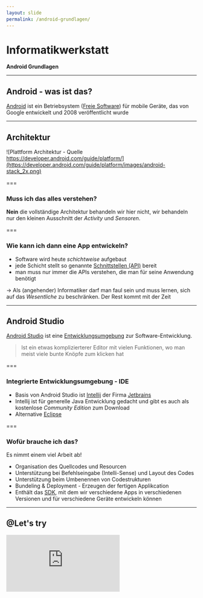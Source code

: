 ```yaml
---
layout: slide
permalink: /android-grundlagen/
---
```


# Informatikwerkstatt
__Android Grundlagen__

---

## Android - was ist das?

[Android](https://de.wikipedia.org/wiki/Android_%28Betriebssystem%29) ist ein  Betriebsystem ([Freie Software](https://de.wikipedia.org/wiki/Freie_Software)) für mobile Geräte, das von Google entwickelt und 2008 veröffentlicht wurde

---

## Architektur

![Plattform Architektur - Quelle https://developer.android.com/guide/platform/](https://developer.android.com/guide/platform/images/android-stack_2x.png)

===

### Muss ich das alles verstehen?

__Nein__ die vollständige Architektur behandeln wir hier nicht, wir behandeln nur den kleinen Ausschnitt der _Activity_ und _Sensoren_.

===

### Wie kann ich dann eine App entwickeln?

* Software wird heute _schichtweise_ aufgebaut
* jede Schicht stellt so genannte [Schnittstellen (API)](https://de.wikipedia.org/wiki/Programmierschnittstelle) bereit
* man muss nur immer die APIs verstehen, die man für seine Anwendung benötigt

&rarr; Als (angehender) Informatiker darf man faul sein und muss lernen, sich auf das _Wesentliche_ zu beschränken. Der Rest kommt mit der Zeit

---

## Android Studio

[Android Studio](https://developer.android.com/studio/) ist eine [Entwicklungsumgebung](https://de.wikipedia.org/wiki/Integrierte_Entwicklungsumgebung) zur Software-Entwicklung.

> Ist ein etwas komplizierterer Editor mit vielen Funktionen, wo man meist viele bunte Knöpfe zum klicken hat

===

### Integrierte Entwicklungsumgebung - IDE

* Basis von Android Studio ist [Intellij](https://www.jetbrains.com/idea/) der Firma [Jetbrains](https://www.jetbrains.com/)
* Intellij ist für generelle Java Entwicklung gedacht und gibt es auch als kostenlose _Community Edition_ zum Download
* Alternative [Eclipse](https://www.eclipse.org/)

===

### Wofür brauche ich das?

Es nimmt einem viel Arbeit ab!

* Organisation des Quellcodes und Resourcen
* Unterstützung bei Befehlseingabe (Intelli-Sense) und Layout des Codes
* Unterstützung beim Umbenennen von Codestrukturen
* Bundeling & Deployment - Erzeugen der fertigen Applikcation
* Enthält das [SDK](https://de.wikipedia.org/wiki/Software_Development_Kit), mit dem wir verschiedene Apps in verschiedenen Versionen und für verschiedene Geräte entwickeln können

---

## @Let's try

<iframe class="video" src="https://player.vimeo.com/video/287431166" frameborder="0" webkitallowfullscreen mozallowfullscreen allowfullscreen />

---

## Projektstruktur

Ein [Android Projekt](https://developer.android.com/studio/projects/) besteh aus mehreren Verzeichnis mit mehreren Dateien.

<div class="flex">
<div><ul><li><strong>app</strong> Hauptverzeichnis mit alen Daten</li><li><strong>Gradle Scripts</strong> ein Verzeichnnis um mit dem Build Tools [Gradle](https://gradle.org/) die App zu compilieren und zu bundlen</li><li><strong>manifests</strong> das [Manifest](#/5/1), d.h. die Konfiguration, des Projektes</li><li><strong>java</strong> enthält alle Quellcodedateien, einmal den Quellcode der App und den Code der [Unit-Tests](https://de.wikipedia.org/wiki/Modultest)</li><li><strong>res</strong> ein Verzeichnis mit allen weiteren Komponenten der App wie z.B. Bilder, Icons, Layout der [Activities (Fenster)](/threads-activities-intent/#/3), etc.</li></ul>
</div>
<div>
![Android Projekt Struktur - Quelle https://developer.android.com/studio/projects/](https://developer.android.com/images/tools/projectview-p1.png#floatright)
</div>
</div>

===

### Manifest

> Das [Android Manifest](https://developer.android.com/guide/topics/manifest/manifest-intro) ist eine [XML-Datei](https://de.wikipedia.org/wiki/Extensible_Markup_Language) in der die Konfiguration der App, wie Start-[Activity](/threads-activities-intent/#/3) oder auch [Berechtigungen](/sensoren-resourcen/#/2) für Sensoren hinterlegt werden
 
```xml
<?xml version="1.0" encoding="utf-8"?>
<manifest xmlns:android="http://schemas.android.com/apk/res/android" package="de.tu_clausthal.in.informatikwerkstatt.helloworld">
    <application
        android:allowBackup="true"
        android:icon="@mipmap/ic_launcher"
        android:label="@string/app_name"
        android:roundIcon="@mipmap/ic_launcher_round"
        android:supportsRtl="true"
        android:theme="@style/AppTheme">
        <activity
            android:name=".MainActivity"
            android:label="@string/app_name"
            android:theme="@style/AppTheme.NoActionBar">
            <intent-filter>
                <action android:name="android.intent.action.MAIN" />
                <category android:name="android.intent.category.LAUNCHER" />
            </intent-filter>
        </activity>
    </application>
</manifest>
```

===

### Unit-Testing

> [Unit-Testing](https://de.wikipedia.org/wiki/Modultest), auch _Modultest_ oder _Komponententest_ ist eine Möglichtkeit einzelne Routinen auf ihre korrekte Funktionsweise zu überprüfen. In Java nutzt man dafür das [JUnit](https://junit.org/)-Framework, für [App-Testing](https://developer.android.com/studio/test/) gibt es weitere Möglichkeiten. Testing erhöht die Qualität der Software.

```java
import org.junit.Test;
import org.junit.Assert;

public final class TestCBeispiel
{
    @Test
    public void addition_isCorrect()
    {
        Assert.assertEquals( 4, 2 + 2 );
    }
}
```

===

### Resourcen & Berechtigungen<sup>1</sup>

<small>1: Wir behandeln hier nur kurz die Berechtigungen, im Foliensatz [Sensoren & Resourcen](/sensoren-resourcen/) werden wir genauer darauf eingehen</small>

---

## Tastatur Dein Freund - IntelliSense & Shortcuts

Software-Entwicklung besteht aus viel Text schreiben, so dass es hilfreich ist, vieles per Tastatur zu steuern:

* [Shortcuts](https://de.wikipedia.org/wiki/Tastenkombination) sind Tastenkombinationen für bestimmte Funktionen
* [IntelliSense](https://de.wikipedia.org/wiki/IntelliSense) ist eine Möglichkeit Befehle zu vervollständigen

&rarr; Software-Entwickler haben die wichtigsten Sachen im Kopf und beim Rest wissen sie, wo es steht / zu finden ist

===

### IntelliSense

> IntelliSense ist die _automatische Befehlsergänzung_ durch die IDE

===

### Shortcuts

> Shortcuts sind Tastenkürzel, über die man wichtige Befehle ohne Klicken ausführen kann

===

### Shortcuts - eine Auswahl

| Kommando              | Shortcut  |
|-----------------------|----------:|
| Klasse finden         | ```Control``` + ```N``` |
| Alles speichern       | ```Control``` + ```S``` |
| Suchen                | ```Control``` + ```F``` |
| Ersetzen              | ```Control``` + ```R``` |
| Optimiere Imports     | ```Control``` + ```Alt``` + ```O``` |
| Reformat code	        | ```Control``` + ```Alt``` + ```L``` |	
| Quick-Fix<sup>1<sup>  | ```Alt``` + ```Enter``` |
| Basis Code-Ergänzung  | ```Control``` + ```Space``` |
| Smarte Code-Ergänzung | ```Control``` + ```Shift``` + ```Space```
| Erzeugen & Ausführen  | ```Shift``` + ```F10``` |

<small>1: kann benutzt werden, wenn ein Befehl mit einer <span style="text-decoration: underline wavy red;">roten Linie</span> unterstrichen wurde</small>
<br/>
<small>[alle Shortcuts](https://developer.android.com/studio/intro/keyboard-shortcuts)</small>

---

## Build-Prozess

Mit Hilfe des [Build-Prozess](https://de.wikipedia.org/wiki/Erstellungsprozess) wird aus allen Elementen (Quellcode, Resourcen) ein fertiges Paket erstellt, dass dann als App benutzt werden kann.

![Android Studio Run](images/as_run.png#floatright)
Der Prozess wird mit dem _grünen Button_ in der rechten oberen Fensterecke gestartet

===

### @Profis

[Testing](#/5/2) und [Build-Prozess](#/7) können mit Hilfe von [Continuous Integration](https://de.wikipedia.org/wiki/Kontinuierliche_Integration) automatisiert werden. Dazu gibt es mehrere Cloud-Plattformen, die direkt mit [Github](/git-github/) verbunden werden können. Somit kann der gesamte Prozess z.B. bei einem _Git Push_ automatisch ausgeführt werden und jeden Tag ein [Nightly Build](https://de.wikipedia.org/wiki/Nightly_Build) aus dem aktuellen Entwicklungsstand erzeugt werden.
 
* [Circle CI](https://circleci.com/)
* [Travis CI](https://travis-ci.org/)

---

## Schreib' es hin - Der Logger

> Ein [Logger](https://developer.android.com/reference/android/util/Log) ist ein ```System.out.println``` mit etwas mehr Funktionalität um Ausgaben besser strukturieren zu können unf ggf. in eine Datei o.ä. schreiben zu können

===

### Log erzeugen

Für Lognachrichten gibt es einen _Level_ und einen _Tag_

```java
Log.e( "berechnung", "hier ist eine Division durch null aufgetreten" );
```

===

### Log Levels


| Log Level | Source Code |
|-----------|:-----------:|
| Verbose   | ```Log.v( "tag", "text" )``` |
| Debug     | ```Log.d( "tag", "text" )``` |
| Info      | ```Log.i( "tag", "text" )``` |
| Warn      | ```Log.w( "tag", "text" )``` |
| Error     | ```Log.e( "tag", "text" )``` |


===

### Logger-Anzeige

<iframe class="video" src="https://player.vimeo.com/video/287641440" frameborder="0" webkitallowfullscreen mozallowfullscreen allowfullscreen />

---

## @Let's try

1. Ergänzt die Hellow-World App um den Logger
2. Probiert die verschiedenen _Log Level_ aus
3. Überprüft die Log Nachrichten auf dem PC und den Tablet

&rArr; Wozu könnten die verschiedenen Log Levels sinnvoll sein?

---

## Fehlersuche

===

### Breakpoints & debugger

---

## @Home

1. Installation von [Android Studio](https://developer.android.com/studio/)
